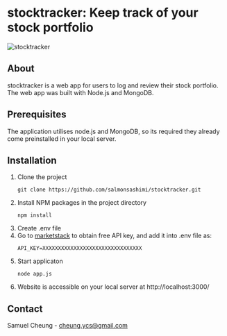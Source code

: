 # stocktracker: Keep track of your stock portfolio
![stocktracker](https://user-images.githubusercontent.com/77195746/140622471-c19f4eba-0ac4-4765-bbac-e394bf32ba4c.gif)

## About
stocktracker is a web app for users to log and review their stock portfolio. The web app was built with Node.js and MongoDB.

## Prerequisites
The application utilises node.js and MongoDB, so its required they already come preinstalled in your local server.


## Installation
1. Clone the project
   ```
   git clone https://github.com/salmonsashimi/stocktracker.git
   ```
2. Install NPM packages in the project directory
   ```
   npm install
   ```
3. Create .env file 
4. Go to [marketstack](https://marketstack.com/) to obtain free API key, and add it into .env file as:
   ```
   API_KEY=XXXXXXXXXXXXXXXXXXXXXXXXXXXXXXXX
   ```
5. Start applicaton
   ```
   node app.js
   ```
 6. Website is accessible on your local server at http://localhost:3000/

## Contact
Samuel Cheung - cheung.ycs@gmail.com
